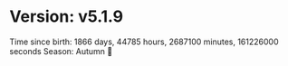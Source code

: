 # Version: v5.1.9
Time since birth: 1866 days, 44785 hours, 2687100 minutes, 161226000 seconds
Season: Autumn 🍁
